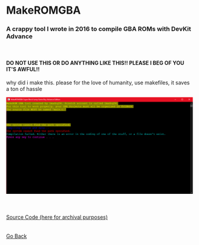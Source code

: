 <html>
<body>
<h1>MakeROMGBA</h1>
<h3>A crappy tool I wrote in 2016 to compile GBA ROMs with DevKit Advance</h3> <br />
<h4>DO NOT USE THIS OR DO ANYTHING LIKE THIS!! PLEASE I BEG OF YOU IT'S AWFUL!!</h4>
<p>why did i make this. please for the love of humanity, use makefiles, it saves a ton of hassle</p>
<img src="../images/makeromgba/god why.png">
<br />
<br />
<br />
<br />
<a href="../downloads/MakeROMGBA.zip">Source Code (here for archival purposes)</a><br />
</body>
<br />
<br />
<a href="archive">Go Back</a>
</html>
